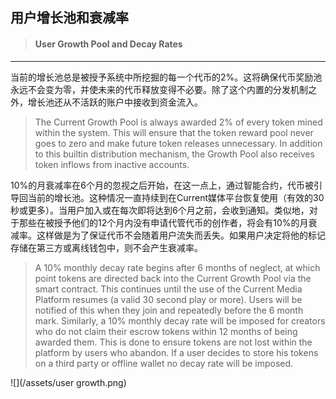 ## 用户增长池和衰减率

> #### User Growth Pool and Decay Rates

---

当前的增长池总是被授予系统中所挖掘的每一个代币的2%。这将确保代币奖励池永远不会变为零，并使未来的代币释放变得不必要。除了这个内置的分发机制之外，增长池还从不活跃的账户中接收到资金流入。

> The Current Growth Pool is always awarded 2% of every token mined within the system. This will ensure that the token reward pool never goes to zero and make future token releases unnecessary. In addition to this builtin distribution mechanism, the Growth Pool also receives token inflows from inactive accounts.

10%的月衰减率在6个月的忽视之后开始，在这一点上，通过智能合约，代币被引导回当前的增长池。这种情况一直持续到在Current媒体平台恢复使用（有效的30秒或更多）。当用户加入或在每次即将达到6个月之前，会收到通知。类似地，对于那些在被授予他们的12个月内没有申请代管代币的创作者，将会有10%的月衰减率。这样做是为了保证代币不会随着用户流失而丢失。如果用户决定将他的标记存储在第三方或离线钱包中，则不会产生衰减率。

> A 10% monthly decay rate begins after 6 months of neglect, at which point tokens are directed back into the Current Growth Pool via the smart contract. This continues until the use of the Current Media Platform resumes \(a valid 30 second play or more\). Users will be notified of this when they join and repeatedly before the 6 month mark. Similarly, a 10% monthly decay rate will be imposed for creators who do not claim their escrow tokens within 12 months of being awarded them. This is done to ensure tokens are not lost within the platform by users who abandon. If a user decides to store his tokens on a third party or offline wallet no decay rate will be imposed.

![](/assets/user growth.png)

